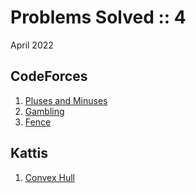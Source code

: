 # Problems Solved :: 4
April 2022

CodeForces
-----------------
1. [Pluses and Minuses](https://codeforces.com/contest/1373/problem/C)
1. [Gambling](https://codeforces.com/contest/1038/problem/C)
1. [Fence](https://codeforces.com/problemset/problem/1422/A)

Kattis
-----------------
1. [Convex Hull](https://open.kattis.com/problems/convexhull)
